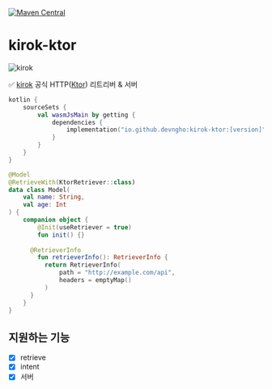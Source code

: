 [![Maven Central](https://maven-badges.herokuapp.com/maven-central/io.github.devngho/kirok-ktor/badge.svg)](https://maven-badges.herokuapp.com/maven-central/io.github.devngho/kirok-svelte-binding)

# kirok-ktor

![kirok](https://kirok.nghodev.com/favicon.png)

✅ [kirok](https://github.com/devngho/kirok) 공식 HTTP([Ktor](https://ktor.io)) 리트리버 & 서버

```kts
kotlin {
    sourceSets {
        val wasmJsMain by getting {
            dependencies {
                implementation("io.github.devngho:kirok-ktor:[version]")
            }
        }
    }
}
```

```kotlin
@Model
@RetrieveWith(KtorRetriever::class)
data class Model(
    val name: String,
    val age: Int
) {
    companion object {
        @Init(useRetriever = true)
        fun init() {}
      
      @RetrieverInfo
        fun retrieverInfo(): RetrieverInfo {
          return RetrieverInfo(
              path = "http://example.com/api",
              headers = emptyMap()
          )
      }
    }
}
```

## 지원하는 기능

- [x] retrieve
- [x] intent
- [x] 서버